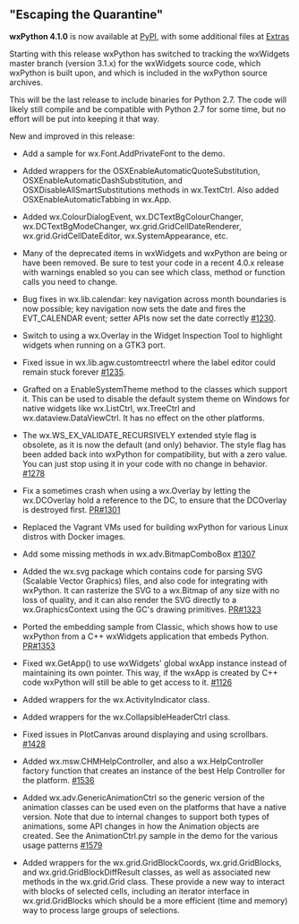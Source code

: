 <!--
.. title: wxPython 4.1.0 Released
.. slug: 2020-04-24-wxpython-410-release
.. date: 2020-04-24
.. tags: Development, Release, Phoenix
.. category: News
.. link:
.. description:
.. type: text
-->

## "Escaping the Quarantine"

**wxPython 4.1.0** is now available at
[PyPI](https://pypi.org/project/wxPython/4.1.0), with some additional files at
[Extras](https://extras.wxPython.org/wxPython4/extras/)

Starting with this release wxPython has switched to tracking the wxWidgets
master branch (version 3.1.x) for the wxWidgets source code, which wxPython is
built upon, and which is included in the wxPython source archives.

This will be the last release to include binaries for Python 2.7. The code will
likely still compile and be compatible with Python 2.7 for some time, but no
effort will be put into keeping it that way.


New and improved in this release:

* Add a sample for wx.Font.AddPrivateFont to the demo.

* Added wrappers for the OSXEnableAutomaticQuoteSubstitution,
  OSXEnableAutomaticDashSubstitution, and OSXDisableAllSmartSubstitutions
  methods in wx.TextCtrl. Also added OSXEnableAutomaticTabbing in wx.App.

* Added wx.ColourDialogEvent, wx.DCTextBgColourChanger, wx.DCTextBgModeChanger,
  wx.grid.GridCellDateRenderer, wx.grid.GridCellDateEditor, wx.SystemAppearance,
  etc.

* Many of the deprecated items in wxWidgets and wxPython are being or have
  been removed. Be sure to test your code in a recent 4.0.x release with
  warnings enabled so you can see which class, method or function calls you need
  to change.

* Bug fixes in wx.lib.calendar: key navigation across month boundaries is now
  possible; key navigation now sets the date and fires the EVT_CALENDAR event;
  setter APIs now set the date correctly [#1230](https://github.com/wxWidgets/Phoenix/issues/1230).

* Switch to using a wx.Overlay in the Widget Inspection Tool to highlight
  widgets when running on a GTK3 port.

* Fixed issue in wx.lib.agw.customtreectrl where the label editor could remain
  stuck forever [#1235](https://github.com/wxWidgets/Phoenix/issues/1235).

* Grafted on a EnableSystemTheme method to the classes which support it. This
  can be used to disable the default system theme on Windows for native widgets
  like wx.ListCtrl, wx.TreeCtrl and wx.dataview.DataViewCtrl. It has no effect
  on the other platforms.

* The wx.WS_EX_VALIDATE_RECURSIVELY extended style flag is obsolete, as it is
  now the default (and only) behavior. The style flag has been added back into
  wxPython for compatibility, but with a zero value. You can just stop using it
  in your code with no change in behavior. [#1278](https://github.com/wxWidgets/Phoenix/issues/1278)

* Fix a sometimes crash when using a wx.Overlay by letting the wx.DCOverlay hold
  a reference to the DC, to ensure that the DCOverlay is destroyed first.
  [PR#1301](https://github.com/wxWidgets/Phoenix/pull/1301)

* Replaced the Vagrant VMs used for building wxPython for various Linux distros
  with Docker images.

* Add some missing methods in wx.adv.BitmapComboBox [#1307](https://github.com/wxWidgets/Phoenix/issues/1307)

* Added the wx.svg package which contains code for parsing SVG (Scalable Vector
  Graphics) files, and also code for integrating with wxPython. It can rasterize
  the SVG to a wx.Bitmap of any size with no loss of quality, and it can also
  render the SVG directly to a wx.GraphicsContext using the GC's drawing
  primitives. [PR#1323](https://github.com/wxWidgets/Phoenix/pull/1323)

* Ported the embedding sample from Classic, which shows how to use wxPython from
  a C++ wxWidgets application that embeds Python. [PR#1353](https://github.com/wxWidgets/Phoenix/pull/1353)

* Fixed wx.GetApp() to use wxWidgets' global wxApp instance instead of
  maintaining its own pointer. This way, if the wxApp is created by C++ code
  wxPython will still be able to get access to it. [#1126](https://github.com/wxWidgets/Phoenix/issues/1126)

* Added wrappers for the wx.ActivityIndicator class.

* Added wrappers for the wx.CollapsibleHeaderCtrl class.

* Fixed issues in PlotCanvas around displaying and using scrollbars. [#1428](https://github.com/wxWidgets/Phoenix/issues/1428)

* Added wx.msw.CHMHelpController, and also a wx.HelpController factory function
  that creates an instance of the best Help Controller for the platform. [#1536](https://github.com/wxWidgets/Phoenix/issues/1536)

* Added wx.adv.GenericAnimationCtrl so the generic version of the animation classes
  can be used even on the platforms that have a native version. Note that due to
  internal changes to support both types of animations, some API changes in how
  the Animation objects are created. See the AnimationCtrl.py sample in the demo
  for the various usage patterns [#1579](https://github.com/wxWidgets/Phoenix/issues/1579)

* Added wrappers for the wx.grid.GridBlockCoords, wx.grid.GridBlocks, and
  wx.grid.GridBlockDiffResult classes, as well as associated new methods in the
  wx.grid.Grid class. These provide a new way to interact with blocks of
  selected cells, including an iterator interface in wx.grid.GridBlocks which
  should be a more efficient (time and memory) way to process large groups of
  selections.

